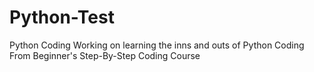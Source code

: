 # Python-Test
Python Coding
Working on learning the inns and outs of Python Coding
From Beginner's Step-By-Step Coding Course
